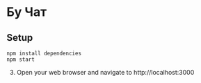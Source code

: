 # Бу Чат
## Setup

```
npm install dependencies
npm start
```
3. Open your web browser and navigate to http://localhost:3000
